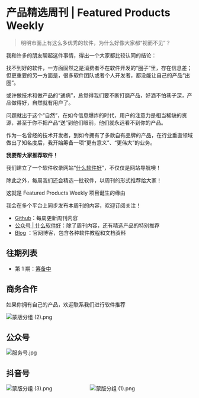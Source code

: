 # 产品精选周刊 | Featured Products Weekly

> 明明市面上有这么多优秀的软件，为什么好像大家都“视而不见”？

我和许多的朋友聊起这件事情，得出一个大家都比较认同的结论：  

找不到好的软件，一方面固然之是消费者不在软件开发的“圈子”里，存在信息差；但更重要的另一方面是，很多软件团队或者个人开发者，都没能让自己的产品“出圈”。  

或许做技术和做产品的“通病”，总觉得我们要不断打磨产品，好酒不怕巷子深，产品做得好，自然就有用户了。

问题就出于这个“自然”，在如今信息爆炸的时代，用户的注意力是相当稀缺的资源，甚至于你不把产品“送”到他们眼前，他们就永远看不到你的产品。

作为一名曾经的技术开发者，到如今拥有了多款自有品牌的产品，在行业垂直领域做出了知名度后，我开始筹备一项“更有意义”、“更伟大”的业务。  

**我要帮大家推荐软件！**

我们建立了一个软件收录网站“[什么软件好](https://www.soniceapp.com/)”，不仅仅是网站导航噢！

除此之外，每周我们还会精选一批软件，以周刊的形式推荐给大家！

这就是 Featured Products Weekly 项目诞生的缘由

我会在多个平台上同步发布本周刊的内容，欢迎订阅关注！

-   [Github](https://github.com/soniceapp/Featured-Products-Weekly)：每周更新周刊内容
-   [公众号 | 什么软件好]()：除了周刊内容，还有精选产品的特别推荐
-   [Blog](https://www.soniceapp.com/information.html) ：官网博客，包含各种软件教程和文档资料


## 往期列表

-   第 1 期：[筹备中](https://soniceapp.apifox.cn/doc-3464875)


## 商务合作
如果你拥有自己的产品，欢迎联系我们进行软件推荐

![蒙版分组 (2).png](https://p9-juejin.byteimg.com/tos-cn-i-k3u1fbpfcp/b1bdf00af2694e02b872de029c41f953~tplv-k3u1fbpfcp-jj-mark:0:0:0:0:q75.image#?w=284&h=284&s=99657&e=png&b=f9f8f8)

## 公众号

![服务号.jpg](https://p3-juejin.byteimg.com/tos-cn-i-k3u1fbpfcp/9d9e30e60066439ebcc38b4f5aa9d963~tplv-k3u1fbpfcp-jj-mark:0:0:0:0:q75.image#?w=258&h=258&s=26978&e=jpg&b=fefefe)

## 抖音号

![蒙版分组 (3).png](https://p3-juejin.byteimg.com/tos-cn-i-k3u1fbpfcp/42fd76ca400747bd9fb868d46af2ae19~tplv-k3u1fbpfcp-jj-mark:0:0:0:0:q75.image#?w=200&h=200&s=45439&e=png&a=1&b=f9f9f9)   &emsp;&emsp;&emsp;&emsp;&emsp;&emsp;&emsp;![蒙版分组 (1).png](https://p6-juejin.byteimg.com/tos-cn-i-k3u1fbpfcp/cc49486c4cc847c390e0c49937762983~tplv-k3u1fbpfcp-jj-mark:0:0:0:0:q75.image#?w=217&h=217&s=51172&e=png&a=1&b=f9f8f8)
